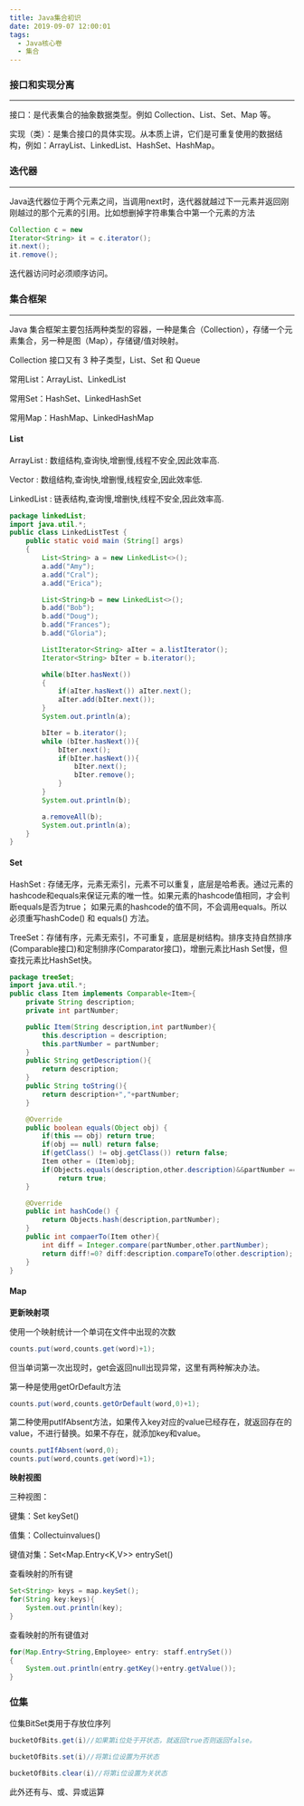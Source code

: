 ```yaml
---
title: Java集合初识
date: 2019-09-07 12:00:01
tags:
  - Java核心卷
  - 集合
---
```


### 接口和实现分离

------

接口：是代表集合的抽象数据类型。例如 Collection、List、Set、Map 等。

实现（类）：是集合接口的具体实现。从本质上讲，它们是可重复使用的数据结构，例如：ArrayList、LinkedList、HashSet、HashMap。

### 迭代器

------

Java迭代器位于两个元素之间，当调用next时，迭代器就越过下一元素并返回刚刚越过的那个元素的引用。比如想删掉字符串集合中第一个元素的方法

```java
Collection c = new 
Iterator<String> it = c.iterator();
it.next();
it.remove();
```

迭代器访问时必须顺序访问。

### 集合框架

------

Java 集合框架主要包括两种类型的容器，一种是集合（Collection），存储一个元素集合，另一种是图（Map），存储键/值对映射。

Collection 接口又有 3 种子类型，List、Set 和 Queue

常用List：ArrayList、LinkedList

常用Set：HashSet、LinkedHashSet

常用Map：HashMap、LinkedHashMap 

#### List

ArrayList : 数组结构,查询快,增删慢,线程不安全,因此效率高.

Vector : 数组结构,查询快,增删慢,线程安全,因此效率低.

LinkedList : 链表结构,查询慢,增删快,线程不安全,因此效率高.

```java
package linkedList;
import java.util.*;
public class LinkedListTest {
    public static void main (String[] args)
    {
        List<String> a = new LinkedList<>();
        a.add("Amy");
        a.add("Cral");
        a.add("Erica");

        List<String>b = new LinkedList<>();
        b.add("Bob");
        b.add("Doug");
        b.add("Frances");
        b.add("Gloria");

        ListIterator<String> aIter = a.listIterator();
        Iterator<String> bIter = b.iterator();

        while(bIter.hasNext())
        {
            if(aIter.hasNext()) aIter.next();
            aIter.add(bIter.next());
        }
        System.out.println(a);

        bIter = b.iterator();
        while (bIter.hasNext()){
            bIter.next();
            if(bIter.hasNext()){
                bIter.next();
                bIter.remove();
            }
        }
        System.out.println(b);

        a.removeAll(b);
        System.out.println(a);
    }
}
```

#### Set

HashSet :  存储无序，元素无索引，元素不可以重复，底层是哈希表。通过元素的hashcode和equals来保证元素的唯一性。如果元素的hashcode值相同，才会判断equals是否为true； 如果元素的hashcode的值不同，不会调用equals。所以必须重写hashCode() 和 equals() 方法。

TreeSet：存储有序，元素无索引，不可重复，底层是树结构。排序支持自然排序(Comparable接口)和定制排序(Comparator接口)，增删元素比Hash Set慢，但查找元素比HashSet快。

```java
package treeSet;
import java.util.*;
public class Item implements Comparable<Item>{
    private String description;
    private int partNumber;

    public Item(String description,int partNumber){
        this.description = description;
        this.partNumber = partNumber;
    }
    public String getDescription(){
        return description;
    }
    public String toString(){
        return description+","+partNumber;
    }

    @Override
    public boolean equals(Object obj) {
        if(this == obj) return true;
        if(obj == null) return false;
        if(getClass() != obj.getClass()) return false;
        Item other = (Item)obj;
        if(Objects.equals(description,other.description)&&partNumber == other.partNumber)
            return true;
    }

    @Override
    public int hashCode() {
        return Objects.hash(description,partNumber);
    }
    public int compaerTo(Item other){
        int diff = Integer.compare(partNumber,other.partNumber);
        return diff!=0? diff:description.compareTo(other.description);
    }
}
```

#### Map

**更新映射项**

使用一个映射统计一个单词在文件中出现的次数

```java
counts.put(word,counts.get(word)+1);
```

但当单词第一次出现时，get会返回null出现异常，这里有两种解决办法。

第一种是使用getOrDefault方法

```java
counts.put(word,counts.getOrDefault(word,0)+1);
```

第二种使用putIfAbsent方法，如果传入key对应的value已经存在，就返回存在的value，不进行替换。如果不存在，就添加key和value。

```java
counts.putIfAbsent(word,0);
counts.put(word,counts.get(word)+1);
```

**映射视图**

三种视图：

键集：Set keySet()

值集：Collectuinvalues()

键值对集：Set<Map.Entry<K,V>> entrySet()

查看映射的所有键

```java
Set<String> keys = map.keySet();
for(String key:keys){
    System.out.println(key);
}
```

查看映射的所有键值对

```java
for(Map.Entry<String,Employee> entry: staff.entrySet())
{
	System.out.println(entry.getKey()+entry.getValue());
}
```

### 位集

位集BitSet类用于存放位序列

```java
bucketOfBits.get(i)//如果第i位处于开状态，就返回true否则返回false。

bucketOfBits.set(i)//将第i位设置为开状态

bucketOfBits.clear(i)//将第i位设置为关状态
```

此外还有与、或、异或运算